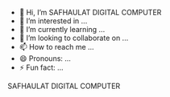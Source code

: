 - 👋 Hi, I’m SAFHAULAT DIGITAL COMPUTER
- 👀 I’m interested in ...
- 🌱 I’m currently learning ...
- 💞️ I’m looking to collaborate on ...
- 📫 How to reach me ...
- 😄 Pronouns: ...
- ⚡ Fun fact: ...

<!---
SAFHAULAT DIGITAL COMPUTER is a ✨ special ✨ repository because its `README.md` (this file) appears on your GitHub profile.
You can click the Preview link to take a look at your changes.
--->SAFHAULAT DIGITAL COMPUTER
